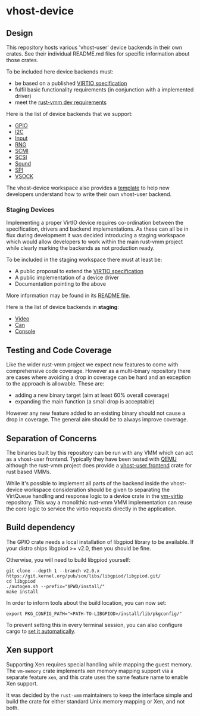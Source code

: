 # vhost-device

## Design

This repository hosts various 'vhost-user' device backends in their own crates.
See their individual README.md files for specific information about those
crates.

To be included here device backends must:

  - be based on a published [VIRTIO specification](https://github.com/oasis-tcs/virtio-spec)
  - fulfil basic functionality requirements (in conjunction with a implemented driver)
  - meet the [rust-vmm dev requirements](https://github.com/rust-vmm/community#publishing-on-cratesio---requirements-list)

Here is the list of device backends that we support:

- [GPIO](https://github.com/rust-vmm/vhost-device/blob/main/vhost-device-gpio/README.md)
- [I2C](https://github.com/rust-vmm/vhost-device/blob/main/vhost-device-i2c/README.md)
- [Input](https://github.com/rust-vmm/vhost-device/blob/main/vhost-device-input/README.md)
- [RNG](https://github.com/rust-vmm/vhost-device/blob/main/vhost-device-rng/README.md)
- [SCMI](https://github.com/rust-vmm/vhost-device/blob/main/vhost-device-scmi/README.md)
- [SCSI](https://github.com/rust-vmm/vhost-device/blob/main/vhost-device-scsi/README.md)
- [Sound](https://github.com/rust-vmm/vhost-device/blob/main/vhost-device-sound/README.md)
- [SPI](https://github.com/rust-vmm/vhost-device/blob/main/vhost-device-spi/README.md)
- [VSOCK](https://github.com/rust-vmm/vhost-device/blob/main/vhost-device-vsock/README.md)

The vhost-device workspace also provides a
[template](https://github.com/rust-vmm/vhost-device/blob/main/vhost-device-template/README.md)
to help new developers understand how to write their own vhost-user backend.

### Staging Devices

Implementing a proper VirtIO device requires co-ordination between the
specification, drivers and backend implementations. As these can all
be in flux during development it was decided introducing a staging
workspace which would allow developers to work within the main rust-vmm
project while clearly marking the backends as not production ready.

To be included in the staging workspace there must at least be:

  - A public proposal to extend the [VIRTIO specification](https://github.com/oasis-tcs/virtio-spec)
  - A public implementation of a device driver
  - Documentation pointing to the above

More information may be found in its [README file](./staging/README.md).

Here is the list of device backends in **staging**:

- [Video](https://github.com/rust-vmm/vhost-device/blob/main/staging/vhost-device-video/README.md)
- [Can](https://github.com/rust-vmm/vhost-device/blob/main/staging/vhost-device-can/README.md)
- [Console](https://github.com/rust-vmm/vhost-device/blob/main/staging/vhost-device-console/README.md)

<!--
Template:

- [`_DEVICE_NAME_`](https://github.com/rust-vmm/vhost-device/blob/main/staging/vhost-device-_DEVICE_NAME_/README.md)

-->

## Testing and Code Coverage

Like the wider rust-vmm project we expect new features to come with
comprehensive code coverage. However as a multi-binary repository
there are cases where avoiding a drop in coverage can be hard and an
exception to the approach is allowable. These are:

* adding a new binary target (aim at least 60% overall coverage)
* expanding the main function (a small drop is acceptable)

However any new feature added to an existing binary should not cause a
drop in coverage. The general aim should be to always improve
coverage.

## Separation of Concerns

The binaries built by this repository can be run with any VMM which
can act as a vhost-user frontend. Typically they have been tested with
[QEMU](https://www.qemu.org) although the rust-vmm project does
provide a [vhost-user
frontend](https://github.com/rust-vmm/vhost/tree/main/vhost/src/vhost_user)
crate for rust based VMMs.

While it's possible to implement all parts of the backend inside the
vhost-device workspace consideration should be given to separating the
VirtQueue handling and response logic to a device crate in the [vm-virtio](https://github.com/rust-vmm/vm-virtio) repository.
This way a monolithic rust-vmm VMM implementation can reuse the core
logic to service the virtio requests directly in the application.

## Build dependency

The GPIO crate needs a local installation of libgpiod library to be available.
If your distro ships libgpiod >= v2.0, then you should be fine.

Otherwise, you will need to build libgpiod yourself:

    git clone --depth 1 --branch v2.0.x https://git.kernel.org/pub/scm/libs/libgpiod/libgpiod.git/
    cd libgpiod
    ./autogen.sh --prefix="$PWD/install/"
    make install

In order to inform tools about the build location, you can now set:

    export PKG_CONFIG_PATH="<PATH-TO-LIBGPIOD>/install/lib/pkgconfig/"

To prevent setting this in every terminal session, you can also configure
cargo to
[set it automatically](https://doc.rust-lang.org/cargo/reference/config.html#env).

## Xen support

Supporting Xen requires special handling while mapping the guest memory. The
`vm-memory` crate implements xen memory mapping support via a separate feature
`xen`, and this crate uses the same feature name to enable Xen support.

It was decided by the `rust-vmm` maintainers to keep the interface simple and
build the crate for either standard Unix memory mapping or Xen, and not both.
